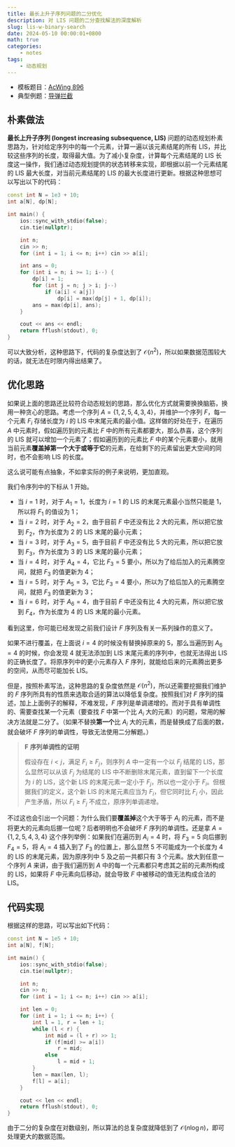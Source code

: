 ```yaml
---
title: 最长上升子序列问题的二分优化
description: 对 LIS 问题的二分查找解法的深度解析
slug: lis-w-binary-search
date: 2024-05-10 00:00:01+0800
math: true
categories:
    - notes
tags:
    - 动态规划
---
```


- 模板题目：[AcWing 896](https://www.acwing.com/problem/content/898/)
- 典型例题：[导弹拦截](https://www.luogu.com.cn/problem/P1020)

## 朴素做法

**最长上升子序列 (longest increasing subsequence, LIS)** 问题的动态规划朴素思路为，针对给定序列中的每一个元素，计算一遍以该元素结尾的所有 LIS，并比较这些序列的长度，取得最大值。为了减小复杂度，计算每个元素结尾的 LIS 长度这一操作，我们通过动态规划提供的状态转移来实现，即根据以前一个元素结尾的 LIS 最大长度，对当前元素结尾的 LIS 的最大长度进行更新。根据这种思想可以写出以下的代码：

``` cpp
const int N = 1e3 + 10;
int a[N], dp[N];

int main() {
    ios::sync_with_stdio(false);
    cin.tie(nullptr);

    int n;
    cin >> n;
    for (int i = 1; i <= n; i++) cin >> a[i];

    int ans = 0;
    for (int i = n; i >= 1; i--) {
        dp[i] = 1;
        for (int j = n; j > i; j--)
            if (a[i] < a[j])
                dp[i] = max(dp[j] + 1, dp[i]);
        ans = max(dp[i], ans);
    }

    cout << ans << endl;
    return fflush(stdout), 0;
}
```

可以大致分析，这种思路下，代码的复杂度达到了 $\mathcal{O}(n^2)$，所以如果数据范围较大的话，就无法在时限内得出结果了。

## 优化思路

如果说上面的思路还比较符合动态规划的思路，那么优化方式就需要换换脑筋，换用一种贪心的思路。考虑一个序列 $A = \left \lbrace 1, 2, 5, 4, 3, 4\right \rbrace$，并维护一个序列 $F$，每一个元素 $F_i$ 存储长度为 $i$ 的 LIS 中末尾元素的最小值。这样做的好处在于，在遍历 $A$ 中元素时，假如遍历到的元素比 $F$ 中的所有元素都要大，那么恭喜，这个序列的 LIS 就可以增加一个元素了；假如遍历到的元素比 $F$ 中的某个元素要小，就用当前元素**覆盖掉第一个大于或等于它**的元素，在给剩下的元素留出更大空间的同时，也不会影响 LIS 的长度。

这么说可能有点抽象，不如拿实际的例子来说明，更加直观。

我们令序列中的下标从 $1$ 开始。

- 当 $i = 1$ 时，对于 $A_1 = 1$，长度为 $i = 1$ 的 LIS 的末尾元素最小当然只能是 $1$，所以将 $F_1$ 的值设为 $1$；
- 当 $i = 2$ 时，对于 $A_2 = 2$，由于目前 $F$ 中还没有比 $2$ 大的元素，所以把它放到 $F_2$，作为长度为 $2$ 的 LIS 末尾的最小元素；
- 当 $i = 3$ 时，对于 $A_3 = 5$，由于目前 $F$ 中还没有比 $5$ 大的元素，所以把它放到 $F_3$，作为长度为 $3$ 的 LIS 末尾的最小元素；
- 当 $i = 4$ 时，对于 $A_4 = 4$，它比 $F_3 = 5$ 要小，所以为了给后加入的元素腾空间，就把 $F_3$ 的值更新为 $4$；
- 当 $i = 5$ 时，对于 $A_5 = 3$，它比 $F_3 = 4$ 要小，所以为了给后加入的元素腾空间，就把 $F_3$ 的值更新为 $3$；
- 当 $i = 6$ 时，对于 $A_6 = 4$，由于目前 $F$ 中还没有比 $4$ 大的元素，所以把它放到 $F_4$，作为长度为 $4$ 的 LIS 末尾的最小元素。

看到这里，你可能已经发现之前我们设计 $F$ 序列及有关一系列操作的意义了。

如果不进行覆盖，在上面说 $i = 4$ 的时候没有替换掉原来的 $5$，那么当遍历到 $A_6 = 4$ 的时候，你会发现 $4$ 就无法添加到 LIS 末尾元素的序列中，也就无法得出 LIS 的正确长度了。将原序列中的更小元素存入 $F$ 序列，就能给后来的元素腾出更多的空间，从而尽可能加长 LIS。

但是，按照朴素写法，这种思路的复杂度依然是 $\mathcal{O}(n^2)$，所以还需要挖掘我们维护的 $F$ 序列所具有的性质来选取合适的算法以降低复杂度。按照我们对 $F$ 序列的描述，加上上面例子的解释，不难发现，$F$ 序列是单调递增的。而对于具有单调性的、需要查找某一个元素（要查找 $F$ 中第一个比 $A_i$ 大的元素）的问题，常用的解决方法就是二分了。（如果不替换**第一个**比 $A_i$ 大的元素，而是替换成了后面的数，就会破坏 $F$ 序列的单调性，导致无法使用二分解题。）

> $\mathbf{F}$ **序列单调性的证明**
>
> 假设存在 $i < j$，满足 $F_i \geqslant F_j$，则序列 $A$ 中一定有一个以 $F_j$ 结尾的 LIS，那么显然可以从该 $F_j$ 为结尾的 LIS 中不断删除末尾元素，直到留下一个长度为 $i$ 的 LIS，这个新 LIS 的末尾元素一定小于 $F_j$，所以也一定小于 $F_i$。但根据我们的定义，这个新 LIS 的末尾元素应当为 $F_i$，但它同时比 $F_i$ 小，因此产生矛盾，所以 $F_i \geqslant F_j$ 不成立，原序列单调递增。

不过这也会引出一个问题：为什么我们要**覆盖掉**这个大于等于 $A_i$ 的元素，而不是将更大的元素向后挪一位呢？后者明明也不会破坏 $F$ 序列的单调性。还是拿 $A = \left \lbrace 1, 2, 5, 4, 3, 4\right \rbrace$ 这个序列举例：如果我们在遍历到 $A_i = 4$ 时，将 $F_3 = 5$ 向后挪到 $F_4 = 5$，将 $A_i = 4$ 插入到了 $F_3$ 的位置上，那么显然 $5$ 不可能成为一个长度为 $4$ 的 LIS 的末尾元素，因为原序列中 $5$ 及之前一共都只有 $3$ 个元素。放大到任意一个序列 $A$ 来讲，由于我们遍历到 $A$ 中的每一个元素都只考虑其之前的元素所构成的 LIS，如果将 $F$ 中元素向后移动，就会导致 $F$ 中被移动的值无法构成合法的 LIS。

## 代码实现

根据这样的思路，可以写出如下代码：

``` cpp
const int N = 1e5 + 10;
int a[N], f[N];

int main() {
    ios::sync_with_stdio(false);
    cin.tie(nullptr);

    int n;
    cin >> n;
    for (int i = 1; i <= n; i++) cin >> a[i];

    int len = 0;
    for (int i = 1; i <= n; i++) {
        int l = 1, r = len + 1;
        while (l < r) {
            int mid = (l + r) >> 1;
            if (f[mid] >= a[i])
                r = mid;
            else
                l = mid + 1;
        }
        len = max(len, l);
        f[l] = a[i];
    }

    cout << len << endl;
    return fflush(stdout), 0;
}
```

由于二分的复杂度在对数级别，所以算法的总复杂度就降低到了 $\mathcal{O}(n \log n)$，即可处理更大的数据范围。
